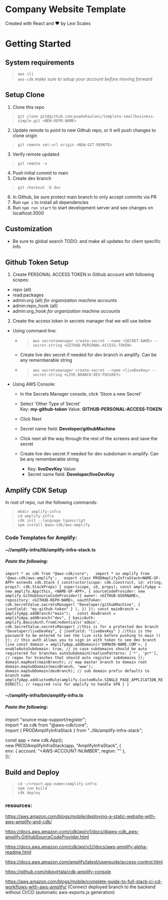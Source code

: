 # Company Website Template  
Created with React and &hearts; by Lexi Scales  
# Getting Started
## System requirements
> `aws cli`  
> `aws-cdk` *make sure to setup your account before moving forward*

## Setup Clone
1. Clone this repo  
> `git clone git@github.com:puakehaulani/template-smallbusiness-simple.git <NEW-REPO-NAME>`
2. Update remote to point to new Github repo, or it will push changes to clone origin  
> `git remote set-url origin <NEW-GIT-REMOTE>`
3. Verify remote updated  
> `git remote -v`
4. Push initial commit to main
5. Create dev branch  
> `git checkout -b dev`
6. In Github, be sure protect main branch to only accept commits via PR  
7. Run `npm i` to install all dependencies
8. Run `npm run start` to start development server and see changes on localhost:3000

## Customization  
- Be sure to global search TODO: and make all updates for client specific info
## Github Token Setup
1. Create PERSONAL ACCESS TOKEN in Github account with following scopes:
  - repo (all)
  - read:packages
  - admin:org (all) *for organization machine accounts*  
  - admin:repo_hook (all)  
  - admin:org_hook *for organization machine accounts*   

2. Create the access token in secrets manager that we will use below  
- Using command line:  
  - >`aws secretsmanager create-secret --name <SECRET-NAME> --secret-string <GITHUB-PERSONAL-ACCESS-TOKEN>`  
  -  Create live dev secret if needed for dev branch in amplify. Can be any rememberable string  
  - > `aws secretsmanager create-secret --name <liveDevKey> --secret-string <LIVE-BRANCH-DEV-PASSKEY>`   
- Using AWS Console:  
  - In the Secrets Manager console, click 'Store a new Secret'  
  - Select 'Other Type of Secret'  
Key: **my-github-token** Value: **GITHUB-PERSONAL-ACCESS-TOKEN**  
  - Click Next  
  - Secret name field: **Developer/githubMachine**  
  - Click next all the way through the rest of the screens and save the secret  
  
  - Create live dev secret if needed for dev subdomain in amplify. Can be any rememberable string 
    - Key: **liveDevKey** Value: **<memorable-string>**  
    - Secret name field: **Developer/liveDevKey**

## Amplify CDK Setup
In root of repo, run the following commands:  
> `mkdir amplify-infra`  
> `cd amplify-infra`  
> `cdk init --language typescript`  
> `npm install @aws-cdk/aws-amplify`


### Code Templates for Amplify:

#### ~/<react-app-name>/amplify-infra/lib/amplify-infra-stack.ts  
##### Paste the following:  
   `
   import * as cdk from "@aws-cdk/core";  
   import * as amplify from '@aws-cdk/aws-amplify';  
   export class PRODAmplifyInfraStack<NAME-OF-APP> extends cdk.Stack {
    constructor(scope: cdk.Construct, id: string, props?: cdk.StackProps) {
     super(scope, id, props);
    const amplifyApp = new amplify.App(this, <NAME-OF-APP>, {
     sourceCodeProvider: new amplify.GitHubSourceCodeProvider({
       owner: <GITHUB-USERNAME>,
       repository: <GITHUB-REPO-NAME>,
       oauthToken: cdk.SecretValue.secretsManager(
          "Developer/githubMachine",
          { jsonField: "my-github-token" }
       ),
     })
   });
   const mainBranch = amplifyApp.addBranch("main");  
   const devBranch = amplifyApp.addBranch("dev", {
     basicAuth: amplify.BasicAuth.fromCredentials('admin', cdk.SecretValue.secretsManager( //this is for a protected dev branch
        "Developer/liveDevKey",
          { jsonField: "liveDevKey" } //this is the password to be entered to see the live site before pushing to main
     ))
   }); // this auth allows you to sign in with token to see dev branch live
   const domain = amplifyApp.addDomain(<'DOMAIN-NAME.COM'>, {
     enableAutoSubdomain: true, // in case subdomains should be auto registered for branches
     autoSubdomainCreationPatterns: ['*', 'pr*'], // regex for branches that should auto register subdomains
     });
     domain.mapRoot(mainBranch); // map master branch to domain root
     domain.mapSubDomain(mainBranch, 'www');
     domain.mapSubDomain(devBranch); // sub domain prefix defaults to branch name
     amplifyApp.addCustomRule(amplify.CustomRule.SINGLE_PAGE_APPLICATION_REDIRECT); // required rule for amplify to handle SPA
     }
   }
   `  

#### ~/<react-app-name>/amplify-infra/bin/amplify-infra.ts  
##### Paste the following:  
import "source-map-support/register";  
import * as cdk from "@aws-cdk/core";  
import { PRODAmplifyInfraStack<NAME-OF-APP> } from "../lib/amplify-infra-stack";  

const app = new cdk.App();  
new PRODAmplifyInfraStack<NAME-OF-APP>(app, "AmplifyInfraStack<NAME-OF-APP>", {  
  env: { account: "<AWS-ACCOUNT-NUMBER", region: "<AWS-REGION>" },  
});`  

## Build and Deploy
>`cd ~/<react-app-name>/amplify-infra`  
>`npm run build`  
>`cdk deploy`  



### resources:
https://aws.amazon.com/blogs/mobile/deploying-a-static-website-with-aws-amplify-and-cdk/

https://docs.aws.amazon.com/cdk/api/v1/docs/@aws-cdk_aws-amplify.GitHubSourceCodeProvider.html

https://docs.aws.amazon.com/cdk/api/v2//docs/aws-amplify-alpha-readme.html

https://docs.aws.amazon.com/amplify/latest/userguide/access-control.html

https://github.com/nikovirtala/cdk-amplify-console

https://aws.amazon.com/blogs/mobile/complete-guide-to-full-stack-ci-cd-workflows-with-aws-amplify/ (Connect deployed branch to the backend without CI/CD (automatic aws-exports.js generation)
